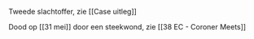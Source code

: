 Tweede slachtoffer, zie [[Case uitleg]]

Dood op [[31 mei]] door een steekwond, zie [[38 EC - Coroner Meets]]